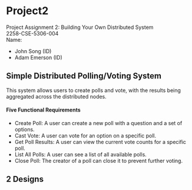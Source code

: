 # Project2
Project Assignment 2: Building Your Own Distributed System  
2258-CSE-5306-004  
Name:  
- John Song (ID)
- Adam Emerson (ID)


## Simple Distributed Polling/Voting System  
This system allows users to create polls and vote, with the results being aggregated across the distributed nodes.

#### Five Functional Requirements
- Create Poll: A user can create a new poll with a question and a set of options.
- Cast Vote: A user can vote for an option on a specific poll.
- Get Poll Results: A user can view the current vote counts for a specific poll.
- List All Polls: A user can see a list of all available polls.
- Close Poll: The creator of a poll can close it to prevent further voting.


## 2 Designs 
